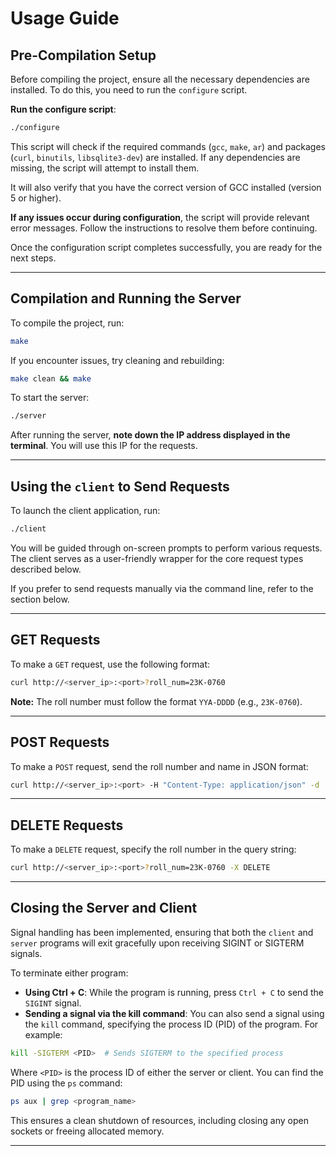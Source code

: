 
# Usage Guide

## Pre-Compilation Setup

Before compiling the project, ensure all the necessary dependencies are installed. To do this, you need to run the `configure` script.

**Run the configure script**:
```bash
./configure
```

This script will check if the required commands (`gcc`, `make`, `ar`) and packages (`curl`, `binutils`, `libsqlite3-dev`) are installed. If any dependencies are missing, the script will attempt to install them.

It will also verify that you have the correct version of GCC installed (version 5 or higher).

**If any issues occur during configuration**, the script will provide relevant error messages. Follow the instructions to resolve them before continuing.

Once the configuration script completes successfully, you are ready for the next steps.

---

## Compilation and Running the Server

To compile the project, run:
```bash
make
```

If you encounter issues, try cleaning and rebuilding:
```bash
make clean && make
```

To start the server:
```bash
./server
```

After running the server, **note down the IP address displayed in the terminal**. You will use this IP for the requests.

---

## Using the `client` to Send Requests

To launch the client application, run:

```bash
./client
```

You will be guided through on-screen prompts to perform various requests. The client serves as a user-friendly wrapper for the core request types described below.

If you prefer to send requests manually via the command line, refer to the section below.

---

## GET Requests

To make a `GET` request, use the following format:
```bash
curl http://<server_ip>:<port>?roll_num=23K-0760
```

**Note:** The roll number must follow the format `YYA-DDDD` (e.g., `23K-0760`).

---

## POST Requests

To make a `POST` request, send the roll number and name in JSON format:
```bash
curl http://<server_ip>:<port> -H "Content-Type: application/json" -d '{"roll_num": "23K-0760", "name": "Muhammad Abd-Ur-Rahman"}'
```

---

## DELETE Requests

To make a `DELETE` request, specify the roll number in the query string:
```bash
curl http://<server_ip>:<port>?roll_num=23K-0760 -X DELETE
```

---

##  Closing the Server and Client

Signal handling has been implemented, ensuring that both the `client` and `server` programs will exit gracefully upon receiving SIGINT or SIGTERM signals.

To terminate either program:

- **Using Ctrl + C**: While the program is running, press `Ctrl + C` to send the `SIGINT` signal.
- **Sending a signal via the kill command**: You can also send a signal using the `kill` command, specifying the process ID (PID) of the program. For example:
```bash
kill -SIGTERM <PID>  # Sends SIGTERM to the specified process
```

Where `<PID>` is the process ID of either the server or client. You can find the PID using the `ps` command:
```bash
ps aux | grep <program_name>
```

This ensures a clean shutdown of resources, including closing any open sockets or freeing allocated memory.

---